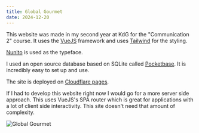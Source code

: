 ```yaml
---
title: Global Gourmet
date: 2024-12-20
---
```


This website was made in my second year at KdG for the "Communication 2" course. It uses the [VueJS](https://vuejs.org/) framework and uses [Tailwind](https://tailwindcss.com/) for the styling.

[Nunito](https://fonts.google.com/specimen/Nunito) is used as the typeface.

I used an open source database based on SQLite called [Pocketbase](https://pocketbase.io/). It is incredibly easy to set up and use.

The site is deployed on [Cloudflare pages](https://pages.cloudflare.com/).

If I had to develop this website right now I would go for a more server side approach. This uses VueJS's SPA router which is great for applications with a lot of client side interactivity. This site doesn't need that amount of complexity.

![Global Gourmet](/images/projects/global-gourmet.webp)
